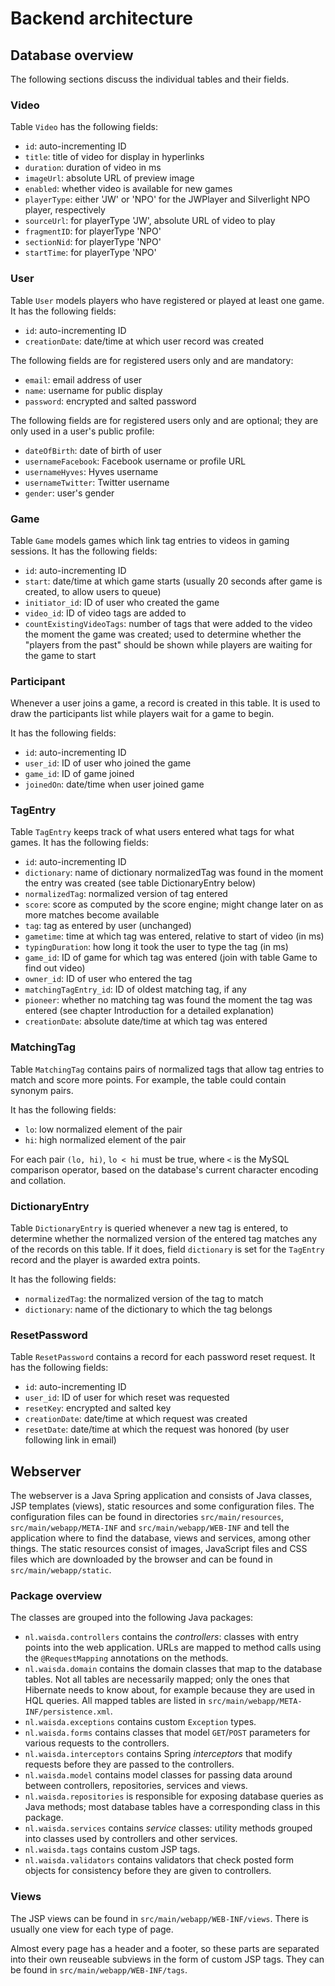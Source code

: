 # Backend architecture

## Database overview

The following sections discuss the individual tables and their fields.

### Video

Table `Video` has the following fields:

* `id`: auto-incrementing ID
* `title`: title of video for display in hyperlinks
* `duration`: duration of video in ms
* `imageUrl`: absolute URL of preview image
* `enabled`: whether video is available for new games
* `playerType`: either 'JW' or 'NPO' for the JWPlayer and Silverlight NPO player, respectively
* `sourceUrl`: for playerType 'JW', absolute URL of video to play
* `fragmentID`: for playerType 'NPO'
* `sectionNid`: for playerType 'NPO'
* `startTime`: for playerType 'NPO'

### User

Table `User` models players who have registered or played at least one game. It has the following fields:

* `id`: auto-incrementing ID
* `creationDate`: date/time at which user record was created

The following fields are for registered users only and are mandatory:

* `email`: email address of user
* `name`: username for public display
* `password`: encrypted and salted password

The following fields are for registered users only and are optional; they are only used in a user's public profile:

* `dateOfBirth`: date of birth of user
* `usernameFacebook`: Facebook username or profile URL
* `usernameHyves`: Hyves username
* `usernameTwitter`: Twitter username
* `gender`: user's gender

### Game

Table `Game` models games which link tag entries to videos in gaming sessions. It has the following fields:

* `id`: auto-incrementing ID
* `start`: date/time at which game starts (usually 20 seconds after game is created, to allow users to queue)
* `initiator_id`: ID of user who created the game
* `video_id`: ID of video tags are added to
* `countExistingVideoTags`: number of tags that were added to the video the moment the game was created; used to determine whether the "players from the past" should be shown while players are waiting for the game to start

### Participant

Whenever a user joins a game, a record is created in this table. It is used to draw the participants list while players wait for a game to begin.

It has the following fields:

* `id`: auto-incrementing ID
* `user_id`: ID of user who joined the game
* `game_id`: ID of game joined
* `joinedOn`: date/time when user joined game

### TagEntry

Table `TagEntry` keeps track of what users entered what tags for what games. It has the following fields:

* `id`: auto-incrementing ID
* `dictionary`: name of dictionary normalizedTag was found in the moment the entry was created (see table DictionaryEntry below)
* `normalizedTag`: normalized version of tag entered
* `score`: score as computed by the score engine; might change later on as more matches become available
* `tag`: tag as entered by user (unchanged)
* `gametime`: time at which tag was entered, relative to start of video (in ms)
* `typingDuration`: how long it took the user to type the tag (in ms)
* `game_id`: ID of game for which tag was entered (join with table Game to find out video)
* `owner_id`: ID of user who entered the tag
* `matchingTagEntry_id`: ID of oldest matching tag, if any
* `pioneer`: whether no matching tag was found the moment the tag was entered (see chapter Introduction for a detailed explanation)
* `creationDate`: absolute date/time at which tag was entered

### MatchingTag

Table `MatchingTag` contains pairs of normalized tags that allow tag entries to match and score more points. For example, the table could contain synonym pairs.

It has the following fields:

* `lo`: low normalized element of the pair
* `hi`: high normalized element of the pair

For each pair `(lo, hi)`, `lo < hi` must be true, where `<` is the MySQL comparison operator, based on the database's current character encoding and collation.

### DictionaryEntry

Table `DictionaryEntry` is queried whenever a new tag is entered, to determine whether the normalized version of the entered tag matches any of the records on this table. If it does, field `dictionary` is set for the `TagEntry` record and the player is awarded extra points.

It has the following fields:

* `normalizedTag`: the normalized version of the tag to match
* `dictionary`: name of the dictionary to which the tag belongs

### ResetPassword

Table `ResetPassword` contains a record for each password reset request. It has the following fields:

* `id`: auto-incrementing ID
* `user_id`: ID of user for which reset was requested
* `resetKey`: encrypted and salted key
* `creationDate`: date/time at which request was created
* `resetDate`: date/time at which the request was honored (by user following link in email)

## Webserver

The webserver is a Java Spring application and consists of Java classes, JSP templates (views), static resources and some configuration files. The configuration files can be found in directories `src/main/resources`, `src/main/webapp/META-INF` and `src/main/webapp/WEB-INF` and tell the application where to find the database, views and services, among other things. The static resources consist of images, JavaScript files and CSS files which are downloaded by the browser and can be found in `src/main/webapp/static`.

### Package overview

The classes are grouped into the following Java packages:

* `nl.waisda.controllers` contains the *controllers*: classes with entry points into the web application. URLs are mapped to method calls using the `@RequestMapping` annotations on the methods.
* `nl.waisda.domain` contains the domain classes that map to the database tables. Not all tables are necessarily mapped; only the ones that Hibernate needs to know about, for example because they are used in HQL queries. All mapped tables are listed in `src/main/webapp/META-INF/persistence.xml`.
* `nl.waisda.exceptions` contains custom `Exception` types.
* `nl.waisda.forms` contains classes that model `GET`/`POST` parameters for various requests to the controllers.
* `nl.waisda.interceptors` contains Spring *interceptors* that modify requests before they are passed to the controllers.
* `nl.waisda.model` contains model classes for passing data around between controllers, repositories, services and views.
* `nl.waisda.repositories` is responsible for exposing database queries as Java methods; most database tables have a corresponding class in this package.
* `nl.waisda.services` contains *service* classes: utility methods grouped into classes used by controllers and other services.
* `nl.waisda.tags` contains custom JSP tags.
* `nl.waisda.validators` contains validators that check posted form objects for consistency before they are given to controllers.

### Views

The JSP views can be found in `src/main/webapp/WEB-INF/views`. There is usually one view for each type of page.

Almost every page has a header and a footer, so these parts are separated into their own reuseable subviews in the form of custom JSP tags. They can be found in `src/main/webapp/WEB-INF/tags`.
